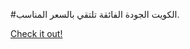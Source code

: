 #الكويت الجودة الفائقة تلتقي بالسعر المناسب.

[Check it out!](https://www.facebook.com/share/17TW2PL6Tj/)